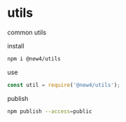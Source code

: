 # utils

common utils

install

```bash
npm i @new4/utils
```

use

```js
const util = require('@new4/utils');
```

publish

```bash
npm publish --access=public
```
